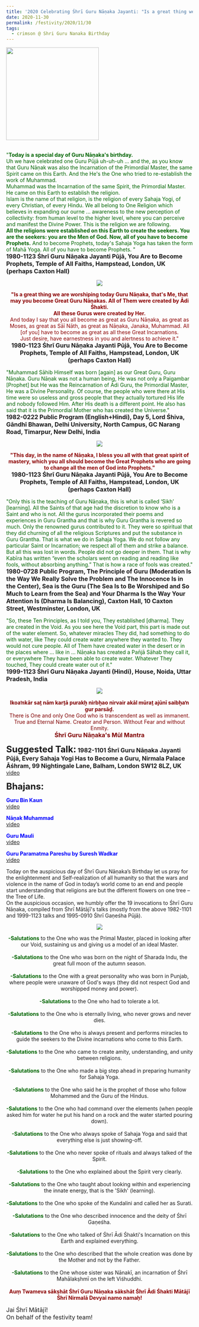 ```yaml
---
title: '2020 Celebrating Śhrī Guru Nāṇaka Jayanti: "Is a great thing we are worshiping today Guru Nāṇaka, that&#8217;s Me, that may you become Great Guru Nāṇakas. All of Them were created by Ādi Śhakti." '
date: 2020-11-30
permalink: /festivity/2020/11/30
tags:
  - crimson @ Shri Guru Nanaka Birthday
---
```


<div style="text-align: left"><img src="/images/image00.png" width="250" /></div><br>

<p>
<font color="DarkGreen">"<b>Today is a special day of Guru Nāṇaka's birthday.</b><br>
Uh we have celebrated one Guru Pūjā uh-uh-uh ... and the, as you know that Guru Nāṇak was also the Incarnation of the Primordial Master, the same Spirit came on this Earth. And the He's the One who tried to re-establish the work of Muhammad.<br>
Muhammad was the Incarnation of the same Spirit, the Primordial Master. He came on this Earth to establish the religion.<br> 
Islam is the name of that religion, is the religion of every Sahaja Yogi, of every Christian, of every Hindu. We all belong to One Religion which believes in expanding our ourne ... awareness to the new perception of collectivity: from human level to the higher level, where you can perceive and manifest the Divine Power. This is the religion we are following.<br>
<b>All the religions were established on this Earth to create the seekers. You are the seekers: you are the Men of God. Now, all of you have to become Prophets.</b> And to become Prophets, today's Sahaja Yoga has taken the form of Mahā Yoga. All of you have to become Prophets. "</font><br>
<font size="+0"><b>1980-1123 Śhrī Guru Nāṇaka Jayanti Pūjā, You Are to Become Prophets, Temple of All Faiths, Hampstead, London, UK (perhaps Caxton Hall)</b></font>
</p>

<div style="text-align: center"><img src="/images/image571.png" /></div>

<p style="text-align:center;">
<font color="DarkRed"><b>"Is a great thing we are worshiping today Guru Nāṇaka, that's Me, that may you become Great Guru Nāṇakas. 
All of Them were created by Ādi Śhakti.<br> 
All these Gurus were created by Her.</b><br>
And today I say that you all become as great as Guru Nāṇaka, as great as Moses, as great as Sāī Nāth, as great as Nāṇaka, Janaka, Muhammad. 
All [of you] have to become as great as all these Great Incarnations.<br>
Just desire, have earnestness in you and alertness to achieve it."</font><br>
<font size="+0"><b>1980-1123 Śhrī Guru Nāṇaka Jayanti Pūjā, You Are to Become Prophets, Temple of All Faiths, Hampstead, London, UK (perhaps Caxton Hall)</b></font>
</p>

<p>
<font color="DarkGreen">"Muhammad Sāhib Himself was born [again] as our Great Guru, Guru Nāṇaka. Guru Nāṇak was not a human being, He was not only a Paigambar [Prophet] but He was the Reincarnation of Ādi Guru, the Primordial Master, He was a Divine Personality. Of course, the people who were there at His time were so useless and gross people that they actually tortured His life and nobody followed Him. After His death is a different point. He also has said that it is the Primordial Mother who has created the Universe."</font><br>
<font size="+0"><b>1982-0222 Public Program (English+Hindi), Day 5, Lord Śhiva, Gāndhī Bhawan, Delhi University, North Campus, GC Narang Road, Timarpur, New Delhi, India</b></font>
</p>

<div style="text-align: center"><img src="/images/image572.png" /></div>

<p style="text-align:center;">
<font color="DarkRed"><b>"This day, in the name of Nāṇaka, I bless you all with that great spirit of mastery, 
which you all should become the Great Prophets who are going to change all the men of God into Prophets."</b></font><br>
<font size="+0"><b>1980-1123 Śhrī Guru Nāṇaka Jayanti Pūjā, You Are to Become Prophets, Temple of All Faiths, Hampstead, London, UK (perhaps Caxton Hall)</b></font>
</p>

<p>
<font color="DarkGreen">"Only this is the teaching of Guru Nāṇaka, this is what is called ‘Sikh’ [learning]. All the Saints of that age had the discretion to know who is a Saint and who is not. All the gurus incorporated their poems and experiences in Guru Grantha and that is why Guru Grantha is revered so much. Only the renowned gurus contributed to it. They were so spiritual that they did churning of all the religious Scriptures and put the substance in Guru Grantha.
That is what we do in Sahaja Yoga. We do not follow any particular Saint or Incarnation; we respect all of them and strike a balance. But all this was lost in words. People did not go deeper in them. That is why Kabīra has written “even the scholars went on reading and reading like fools, without absorbing anything.” That is how a race of fools was created."</font><br>
<font size="+0"><b>1980-0728 Public Program, The Principle of Guru (Moderation Is the Way We Really Solve the Problem and The Innocence Is in the Center), Sea is the Guru (The Sea Is to Be Worshiped and So Much to Learn from the Sea) and Your Dharma Is the Way Your Attention Is (Dharma Is Balancing), Caxton Hall, 10 Caxton Street, Westminster, London, UK</b></font>
</p>

<p>
<font color="DarkGreen">"So, these Ten Principles, as I told you, They established [dharma]. They are created in the Void. As you see here the Void part, this part is made out of the water element. So, whatever miracles They did, had something to do with water, like They could create water anywhere they wanted to. They would not cure people. All of Them have created water in the desert or in the places where ... like in ... Nāṇaka has created a Pan̄jā Sāhab they call it, or everywhere They have been able to create water. Whatever They touched, They could create water out of it."</font><br>
<font size="+0"><b>1999-1123 Śhrī Guru Nāṇaka Jayanti (Hindi), House, Noida, Uttar Pradesh, India</b></font>
</p>

<div style="text-align: center"><img src="/images/image573.png" /></div>

<p style="color:Maroon; text-align:center;">
<b>Ik­oaŉkār saṯ nām karṯā purakẖ nirbẖa­o nirvair akāl mūraṯ ajūnī saibẖaŉ gur parsāḏ.</b><br>
There is One and only One God who is transcendent as well as immanent.<br>
True and Eternal Name. Creator and Person. Without Fear and without Enmity.<br>
<font size="+0"><b>Śhrī Guru Nāṇaka's Mūl Mantra</b></font><br>
</p>


<font size="+2"><b>Suggested Talk:</b></font> 
<font size="+0"><b>1982-1101 Śhrī Guru Nāṇaka Jayanti Pūjā, Every Sahaja Yogi Has to Become a Guru, Nirmala Palace Āśhram, 99 Nightingale Lane, Balham, London SW12 8LZ, UK</b></font>
<a href="https://www.youtube.com/watch?v=uEuLmlBvS6A&feature=emb_logo&ab_channel=TeachingsofH.H.ShriMatajiNirmalaDevi"> video</a><br>

<font size="+2"><b>Bhajans:</b></font>

<p>
<font color="blue"><b>Guru Bin Kaun</b></font><br>
<a href="https://seven-teams.github.io/Videos_Links.html">video</a>
</p>
 
<p>
<font color="blue"><b>Nāṇak Muhammad</b></font><br>
<a href="https://www.youtube.com/watch?v=mBnW3jwrIwA&list=PLUEtF2j9oNtnS3rwo7C8qwWtuiJDbbtEx&index=4&ab_channel=YengChanNg">video</a> 
</p>

<p>
<font color="blue"><b>Guru Mauli</b></font><br>
<a href="https://www.youtube.com/watch?v=j47sPBt_KyA&ab_channel=SahajaYoga">video</a> 
</p>

<p>
<font color="blue"><b>Guru Paramatma Pareshu by Suresh Wadkar</b></font><br>
<a href="https://www.youtube.com/watch?v=R6M4IgAHMcE&ab_channel=SahajaYoga">video</a> 
</p>

<p>
Today on the auspicious day of Śhrī Guru Nāṇaka’s Birthday let us pray for the enlightenment and Self-realization of all humanity so that the wars and violence in the name of God in today’s world come to an end and people start understanding that religions are but the different flowers on one tree – the Tree of Life.<br>
On the auspicious occasion, we humbly offer the 19 invocations to Śhrī Guru Nāṇaka, compiled from Śhrī Mātājī's talks (mostly from the above 1982-1101 and 1999-1123 talks and 1995-0910 Śhrī Gaṇeśha Pūjā). 
</p>

<div style="text-align: center"><img src="/images/image574.png" /></div>

<p style="text-align:center;">
<font color="DarkGreen"><b>-Salutations</b></font> to the One who was the Primal Master, placed in looking after our Void, sustaining us and giving us a model of an ideal Master.<br>
<br>
<font color="DarkGreen"><b>-Salutations</b></font> to the One who was born on the night of Sharada Indu, the great full moon of the autumn season.<br>
<br>
<font color="DarkGreen"><b>-Salutations</b></font> to the One with a great personality who was born in Punjab, where people were unaware of God's ways (they did not respect God and worshipped money and power).<br>
<br>
<font color="DarkGreen"><b>-Salutations</b></font> to the One who had to tolerate a lot.<br>
<br>
<font color="DarkGreen"><b>-Salutations</b></font> to the One who is eternally living, who never grows and never dies.
<br>
<br>
<font color="DarkGreen"><b>-Salutations</b></font> to the One who is always present and performs miracles to guide the seekers to the Divine incarnations who come to this Earth.<br>
<br>
<font color="DarkGreen"><b>-Salutations</b></font> to the One who came to create amity, understanding, and unity between religions.<br>
<br>
<font color="DarkGreen"><b>-Salutations</b></font> to the One who made a big step ahead in preparing humanity for Sahaja Yoga.<br>
<br>
<font color="DarkGreen"><b>-Salutations</b></font> to the One who said he is the prophet of those who follow Mohammed and the Guru of the Hindus.<br>
<br>
<font color="DarkGreen"><b>-Salutations</b></font> to the One who had command over the elements (when people asked him for water he put his hand on a rock and the water started pouring down).<br>
<br>
<font color="DarkGreen"><b>-Salutations</b></font> to the One who always spoke of Sahaja Yoga and said that everything else is just showing-off.<br>
<br>
<font color="DarkGreen"><b>-Salutations</b></font> to the One who never spoke of rituals and always talked of the Spirit.<br>
<br>
<font color="DarkGreen"><b>-Salutations</b></font> to the One who explained about the Spirit very clearly.<br>
<br>
<font color="DarkGreen"><b>-Salutations</b></font> to the One who taught about looking within and experiencing the innate energy, that is the 'Sikh' (learning).<br>
<br>
<font color="DarkGreen"><b>-Salutations</b></font> to the One who spoke of the Kundalini and called her as Surati.<br>
<br>
<font color="DarkGreen"><b>-Salutations</b></font> to the One who described innocence and the deity of Śhrī Gaṇeśha.<br>
<br>
<font color="DarkGreen"><b>-Salutations</b></font> to the One who talked of Śhrī Ādi Śhakti's Incarnation on this Earth and explained everything.<br>
<br>
<font color="DarkGreen"><b>-Salutations</b></font> to the One who described that the whole creation was done by the Mother and not by the Father.<br>
<br>
<font color="DarkGreen"><b>-Salutations</b></font> to the One whose sister was Nānakī, an incarnation of Śhrī Mahālakṣhmī on the left Viśhuddhi.<br>
<br>
<font color="DarkRed"><b>Auṃ Twameva sākṣhāt Śhrī Guru Nāṇaka sākshāt Śhrī Ādi Śhakti Mātājī Śhrī Nirmalā Devyai namo namaḥ!

</b></font>
</p>

<p>
<font size="+0">Jai Śhrī Mātājī!<br>
On behalf of the festivity team!</font>
</p>